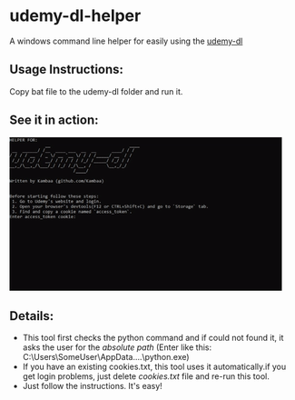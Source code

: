 # udemy-dl-helper
A windows command line helper for easily using the [udemy-dl](https://github.com/r0oth3x49/udemy-dl)

## Usage Instructions: 
Copy bat file to the udemy-dl folder and run it.

## See it in action: 
![see it in action gif](https://github.com/Kambaa/udemy-dl-helper/blob/main/ezgif.com-video-to-gif.gif?raw=true)

## Details: 
* This tool first checks the python command and if could not found it, 
it asks the user for the *absolute path* (Enter like this: C:\Users\SomeUser\AppData\....\python.exe)
* If you have an existing cookies.txt, this tool uses it automatically.if you get login problems, just delete _cookies.txt_ file and re-run this tool. 
* Just follow the instructions. It's easy!

 
